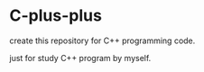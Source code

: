 # C-plus-plus
create this repository for C++ programming code.


just for study C++ program by myself.
